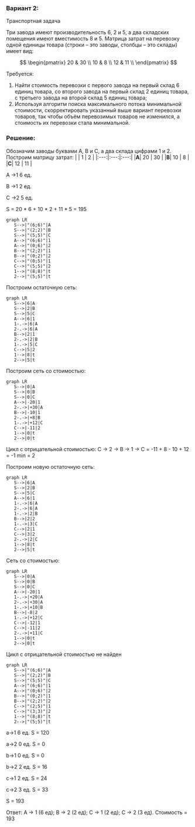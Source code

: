 ### Вариант 2:
Транспортная задача

Три завода имеют производительность 6, 2 и 5, а два складских помещения имеют вместимость 8 и 5. Матрица затрат на перевозку одной единицы товара (строки – это заводы, столбцы – это склады) имеет вид:

$$
 \begin{pmatrix}    
  20 & 30 \\ 
  10 & 8 \\ 
  12 & 11 \\ 
 \end{pmatrix}    
$$

Требуется:
1. Найти стоимость перевозки с первого завода на первый склад 6 единиц товара, со второго завода на первый склад 2 единиц товара, с третьего завода на второй склад 5 единиц товара;
2. Используя алгоритм поиска максимального потока минимальной стоимости, скорректировать указанный выше вариант перевозки товаров, так чтобы объём перевозимых товаров не изменился, а стоимость их перевозки стала минимальной.

### Решение:
Обозначим заводы буквами A, B и C, а два склада цифрами 1 и 2. 
Построим матрицу затрат:
|     |  1  |  2  |
|:---:|:---:|:---:|
|**A**|  20  |  30  |
|**B**|  10  |  8  |
|**C**|  12  |  11  |

A ->1     6 ед.

B ->1     2 ед.

C ->2     5 ед.

S = 20 * 6 + 10 * 2 + 11 * 5 = 195

```mermaid
graph LR
   S-->|"(6;6)"|A
   S-->|"(2;2)"|B
   S-->|"(5;5)"|C
   A-->|"(6;6)"|1
   A-->|"(0;6)"|2
   B-->|"(2;2)"|1
   B-->|"(0;2)"|2
   C-->|"(0;5)"|1
   C-->|"(5;5)"|2
   1-->|"(8;8)"|t
   2-->|"(5;5)"|t
```

Построим остаточную сеть:
```mermaid
graph LR
   S-->|6|A
   S-->|2|B
   S-->|5|C
   A-->|6|1
   1-.->|6|A
   2-.->|6|A
   B-->|2|1
   2-.->|2|B
   1-.->|5|C
   C-->|5|2
   1-->|8|t
   2-->|5|t
```
Построим сеть со стоимостью:
```mermaid
graph LR
   S-->|0|A
   S-->|0|B
   S-->|0|C
   A-->|-20|1
   2-.->|+30|A
   B-->|-10|1
   2-.->|+8|B
   1-.->|+12|C
   C-->|-11|2
   1-->|0|t
   2-->|0|t
```
Цикл с отрицательной стоимостью: C -> 2 -> B -> 1 -> C = -11 + 8 - 10 + 12 = -1 min = 2

Построим новую остаточную сеть:
```mermaid
graph LR
   S-->|6|A
   S-->|2|B
   S-->|5|C
   A-->|6|1
   1-.->|6|A
   2-.->|6|A
   1-.->|2|B
   B-->|2|2
   1-.->|3|C
   C-->|2|1
   C-->|3|2
   2-.->|2|C
   1-->|8|t
   2-->|5|t
```

Сеть со стоимостью:
```mermaid
graph LR
   S-->|0|A
   S-->|0|B
   S-->|0|C
   A-->|-20|1
   1-.->|+20|A
   2-.->|+30|A
   1-.->|+10|B
   B-->|-8|2
   1-.->|+12|C
   C-->|-12|1
   C-->|-11|2
   2-.->|+11|C
   1-->|0|t
   2-->|0|t
```

Цикл с отрицательной стоимостью не найден

```mermaid
graph LR
   S-->|"(6;6)"|A
   S-->|"(2;2)"|B
   S-->|"(5;5)"|C
   A-->|"(6;6)"|1
   A-->|"(0;6)"|2
   B-->|"(0;2)"|1
   B-->|"(2;2)"|2
   C-->|"(2;5)"|1
   C-->|"(3;3)"|2
   1-->|"(8;8)"|t
   2-->|"(5;5)"|t
```

a->1 6 ед. S = 120

a->2 0 ед. S = 0

b->1 0 ед. S = 0

b->2 2 ед. S = 16

c->1 2 ед. S = 24

c->2 3 ед. S = 33

S = 193

Ответ: A -> 1 (6 ед); B -> 2 (2 ед); C -> 1 (2 ед); C -> 2 (3 ед). Стоимость = 193
